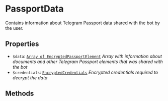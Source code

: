 # PassportData	

Contains information about Telegram Passport data shared with the bot by the user.	

## Properties	

- `$data`: [`Array of EncryptedPassportElement`](EncryptedPassportElement.md) _Array with information about documents and other Telegram Passport elements that was shared with the bot_
- `$credentials`: [`EncryptedCredentials`](EncryptedCredentials.md) _Encrypted credentials required to decrypt the data_

## Methods	
